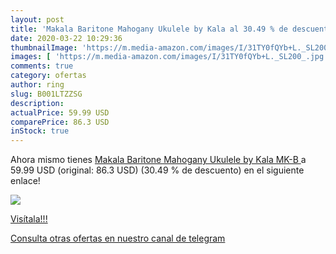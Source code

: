 ```yaml
---
layout: post
title: 'Makala Baritone Mahogany Ukulele by Kala al 30.49 % de descuento'
date: 2020-03-22 10:29:36
thumbnailImage: 'https://m.media-amazon.com/images/I/31TY0fQYb+L._SL200_.jpg'
images: [ 'https://m.media-amazon.com/images/I/31TY0fQYb+L._SL200_.jpg' ]
comments: true
category: ofertas
author: ring
slug: B001LTZZSG
description:
actualPrice: 59.99 USD
comparePrice: 86.3 USD
inStock: true
---
```


Ahora mismo tienes [Makala Baritone Mahogany Ukulele by Kala  MK-B ](https://www.amazon.com/dp/B001LTZZSG/?tag=redken08-20) a 59.99 USD (original: 86.3 USD) (30.49 %  de descuento) en el siguiente enlace!

[![](https://m.media-amazon.com/images/I/31TY0fQYb+L._SL200_.jpg)](https://www.amazon.com/dp/B001LTZZSG/?tag=redken08-20)

[Visítala!!!](https://www.amazon.com/dp/B001LTZZSG/?tag=redken08-20)

[Consulta otras ofertas en nuestro canal de telegram](https://t.me/s/ofertas25)
